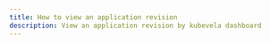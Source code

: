 ```yaml
---
title: How to view an application revision
description: View an application revision by kubevela dashboard
---
```

